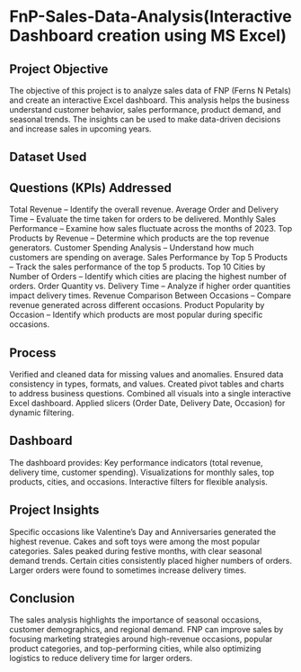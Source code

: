 # FnP-Sales-Data-Analysis(Interactive Dashboard creation using MS Excel)
## Project Objective
The objective of this project is to analyze sales data of FNP (Ferns N Petals) and create an interactive Excel dashboard.
This analysis helps the business understand customer behavior, sales performance, product demand, and seasonal trends. The insights can be used to make data-driven decisions and increase sales in upcoming years.

## Dataset Used

## Questions (KPIs) Addressed
Total Revenue – Identify the overall revenue.
Average Order and Delivery Time – Evaluate the time taken for orders to be delivered.
Monthly Sales Performance – Examine how sales fluctuate across the months of 2023.
Top Products by Revenue – Determine which products are the top revenue generators.
Customer Spending Analysis – Understand how much customers are spending on average.
Sales Performance by Top 5 Products – Track the sales performance of the top 5 products.
Top 10 Cities by Number of Orders – Identify which cities are placing the highest number of orders.
Order Quantity vs. Delivery Time – Analyze if higher order quantities impact delivery times.
Revenue Comparison Between Occasions – Compare revenue generated across different occasions.
Product Popularity by Occasion – Identify which products are most popular during specific occasions.

## Process
Verified and cleaned data for missing values and anomalies.
Ensured data consistency in types, formats, and values.
Created pivot tables and charts to address business questions.
Combined all visuals into a single interactive Excel dashboard.
Applied slicers (Order Date, Delivery Date, Occasion) for dynamic filtering.

## Dashboard
The dashboard provides:
Key performance indicators (total revenue, delivery time, customer spending).
Visualizations for monthly sales, top products, cities, and occasions.
Interactive filters for flexible analysis.

## Project Insights
Specific occasions like Valentine’s Day and Anniversaries generated the highest revenue.
Cakes and soft toys were among the most popular categories.
Sales peaked during festive months, with clear seasonal demand trends.
Certain cities consistently placed higher numbers of orders.
Larger orders were found to sometimes increase delivery times.

## Conclusion
The sales analysis highlights the importance of seasonal occasions, customer demographics, and regional demand.
FNP can improve sales by focusing marketing strategies around high-revenue occasions, popular product categories, and top-performing cities, while also optimizing logistics to reduce delivery time for larger orders.
